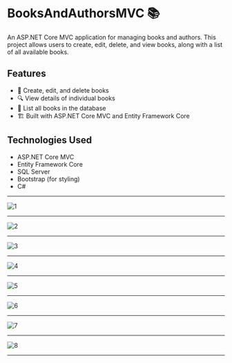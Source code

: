 # BooksAndAuthorsMVC 📚

An ASP.NET Core MVC application for managing books and authors. This project allows users to create, edit, delete, and view books, along with a list of all available books.

## Features
- 📖 Create, edit, and delete books
- 🔍 View details of individual books
- 📜 List all books in the database
- 🏗 Built with ASP.NET Core MVC and Entity Framework Core

## Technologies Used
- ASP.NET Core MVC
- Entity Framework Core
- SQL Server
- Bootstrap (for styling)
- C#
---
![1](https://github.com/user-attachments/assets/56a64030-8441-433b-b506-85a9be4de40b)<hr />
![2](https://github.com/user-attachments/assets/2fca8143-a4de-45a8-ab3d-8745a2539bdd)<hr />
![3](https://github.com/user-attachments/assets/06e6991b-1fb9-4e2c-a6cc-62dcf3860b53)<hr />
![4](https://github.com/user-attachments/assets/54449cbd-6a37-40dd-9c65-24172a1427ea)<hr />
![5](https://github.com/user-attachments/assets/62eb0d68-a5c3-4e22-8511-9fed3e0be5a1)<hr />
![6](https://github.com/user-attachments/assets/4b3bc621-4884-4ed1-bdb8-a15d2fe4620a)<hr />
![7](https://github.com/user-attachments/assets/1a5f98a6-08bc-497a-b709-d7c1e799272e)<hr />
![8](https://github.com/user-attachments/assets/24245469-4916-4e0e-a381-d8e6b4aab3c1)<hr />
